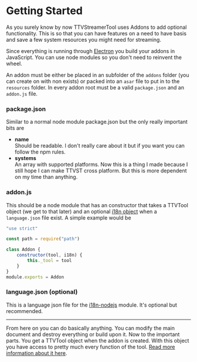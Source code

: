 # Getting Started

As you surely know by now TTVStreamerTool uses Addons to add optional functionality. This is so that you can have features on a need to have basis and save a few system resources you might need for streaming.

Since everything is running through [Electron](https://electron.atom.io/) you build your addons in JavaScript. You can use node modules so you don't need to reinvent the wheel.

An addon must be either be placed in an subfolder of the `addons` folder (you can create on with non exists) or packed into an `asar` file to put in to the `resources` folder.
In every addon root must be a valid `package.json` and an `addon.js` file.

### package.json
Similar to a normal node module package.json but the only really important bits are
* **name**<br>
  Should be readable. I don't really care about it but if you want you can follow the npm rules.
* **systems**<br>
  An array with supported platforms. Now this is a thing I made because I still hope I can make TTVST cross platform. But this is more dependent on my time than anything.

### addon.js
This should be a node module that has an constructor that takes a TTVTool object (we get to that later) and an optional [i18n object](https://www.npmjs.com/package/i18n-nodejs) when a `language.json` file exist. A simple example would be
```javascript
"use strict"

const path = require("path")

class Addon {
	constructor(tool, i18n) {
		this._tool = tool
	}
}
module.exports = Addon
```

### language.json (optional)
This is a language json file for the [i18n-nodejs](https://www.npmjs.com/package/i18n-nodejs) module. It's optional but recommended.

***

From here on you can do basically anything. You can modify the main document and destroy everything or build upon it. Now to the important parts. You get a TTVTool object when the addon is created. With this object you have access to pretty much every function of the tool. [Read more information about it here](TTVTool.md).